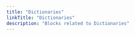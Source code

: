 ```yaml
---
title: "Dictionaries"
linkTitle: "Dictionaries"
description: "Blocks related to Dictionaries"
---
```

